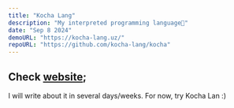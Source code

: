 ```yaml
---
title: "Kocha Lang"
description: "My interpreted programming language💙"
date: "Sep 8 2024"
demoURL: "https://kocha-lang.uz/"
repoURL: "https://github.com/kocha-lang/kocha"
---
```


## Check [website](https://kocha-lang.uz/);

I will write about it in several days/weeks. 
For now, try Kocha Lan :)
